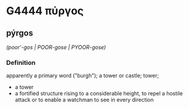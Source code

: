 # G4444 πύργος

## pýrgos

_(poor'-gos | POOR-gose | PYOOR-gose)_

### Definition

apparently a primary word ("burgh"); a tower or castle; tower; 

- a tower
- a fortified structure rising to a considerable height, to repel a hostile attack or to enable a watchman to see in every direction
